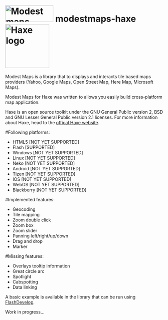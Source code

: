 # [<img src="https://code.google.com/p/modestmaps/logo?cct=0" alt="Modest maps" width="153" height="53">](http://modestmaps.com/) modestmaps-haxe [<img src="http://haxe.org/img/haxe-logo-horizontal.svg" alt="Haxe logo" width="140">](http://haxe.org)

Modest Maps is a library that to displays and interacts tile based maps providers (Yahoo, Google Maps, Open Street Map, Here Map, Microsoft Maps).

Modest Maps for Haxe was written to allows you easily build cross-platform map application.

Haxe is an open source toolkit under the GNU General Public version 2, BSD and GNU Lesser General Public version 2.1 licenses. 
For more information about Haxe, head to the [offical Haxe website](http://haxe.org).

#Following platforms:
 * HTML5  [NOT YET SUPPORTED]
 * Flash  [SUPPORTED]
 * Windows  [NOT YET SUPPORTED]
 * Linux  [NOT YET SUPPORTED]
 * Neko  [NOT YET SUPPORTED]
 * Android  [NOT YET SUPPORTED]
 * Tizen  [NOT YET SUPPORTED]
 * IOS  [NOT YET SUPPORTED]
 * WebOS  [NOT YET SUPPORTED]
 * Blackberry  [NOT YET SUPPORTED]

#Implemented features:
 * Geocoding
 * Tile mapping
 * Zoom double click
 * Zoom box
 * Zoom slider
 * Panning left/right/up/down
 * Drag and drop
 * Marker

#Missing features:
 * Overlays tooltip information
 * Great circle arc
 * Spotlight
 * Cabspotting
 * Data linking

A basic example is available in the library that can be run using [FlashDevelop](http://flashdevelop.org/).

Work in progress...